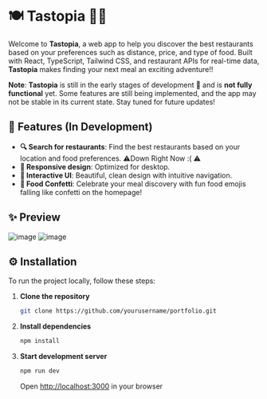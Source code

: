 # 🍽️ Tastopia 🍕🍣

Welcome to **Tastopia**, a web app to help you discover the best restaurants based on your preferences such as distance, price, and type of food. Built with React, TypeScript, Tailwind CSS, and restaurant APIs for real-time data, **Tastopia** makes finding your next meal an exciting adventure!!

**Note**: **Tastopia** is still in the early stages of development 🚧 and is **not fully functional** yet. Some features are still being implemented, and the app may not be stable in its current state. Stay tuned for future updates! 

## 🚀 Features (In Development) 

- **🔍 Search for restaurants**: Find the best restaurants based on your location and food preferences. ⚠️Down Right Now :( ⚠️
- **📱 Responsive design**: Optimized for desktop.
- **💎 Interactive UI**: Beautiful, clean design with intuitive navigation.
- **🎉 Food Confetti**: Celebrate your meal discovery with fun food emojis falling like confetti on the homepage!

## ✨ Preview
![image](https://github.com/user-attachments/assets/6dce08e2-1cc0-4997-a25a-3cf3dc11fa91)
![image](https://github.com/user-attachments/assets/e0aaf7cf-fc5f-475c-8832-c0b6dab27a39)


## ⚙️ Installation

To run the project locally, follow these steps:

1. **Clone the repository**

   ```bash
   git clone https://github.com/yourusername/portfolio.git
   ```

2. **Install dependencies**

   ```bash
   npm install
   ```

3. **Start development server**
   ```bash
   npm run dev
   ```
   Open [http://localhost:3000](http://localhost:3000) in your browser
